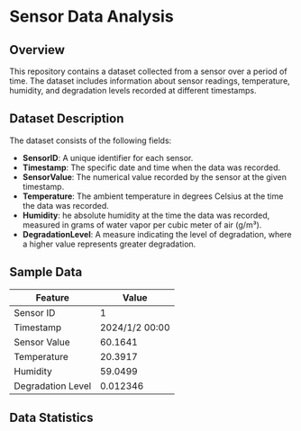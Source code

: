 # Sensor Data Analysis

## Overview

This repository contains a dataset collected from a sensor over a period of time. The dataset includes information about sensor readings, temperature, humidity, and degradation levels recorded at different timestamps.

## Dataset Description

The dataset consists of the following fields:

- **SensorID**: A unique identifier for each sensor.
- **Timestamp**: The specific date and time when the data was recorded.
- **SensorValue**: The numerical value recorded by the sensor at the given timestamp. 
- **Temperature**: The ambient temperature in degrees Celsius at the time the data was recorded.
- **Humidity**: he absolute humidity at the time the data was recorded, measured in grams of water vapor per cubic meter of air (g/m³). 
- **DegradationLevel**: A measure indicating the level of degradation, where a higher value represents greater degradation.

## Sample Data
|Feature | Value |
|----|----|
|Sensor ID | 1|
|Timestamp | 2024/1/2 00:00 |
|Sensor Value | 60.1641 |
|Temperature | 20.3917 |
|Humidity | 59.0499 |
|Degradation Level |0.012346 |

## Data Statistics
